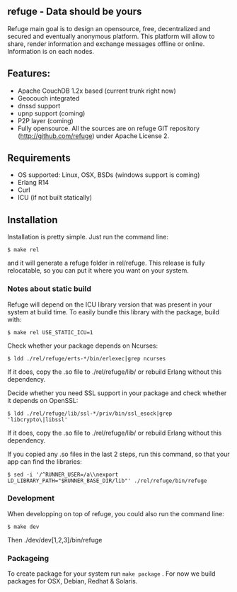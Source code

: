refuge - Data should be yours
-----------------------------

Refuge main goal is to design an opensource, free, decentralized and
secured and eventually anonymous platform. This platform will allow to
share, render information and exchange messages offline or online.
Information is on each nodes.


## Features:

- Apache CouchDB 1.2x based (current trunk right now)
- Geocouch integrated
- dnssd support
- upnp support (coming)
- P2P layer (coming)
- Fully opensource. All the sources are on refuge GIT repository
  (http://github.com/refuge) under Apache License 2.

## Requirements

- OS supported: Linux, OSX, BSDs (windows support is coming)
- Erlang R14
- Curl
- ICU (if not built statically)

## Installation

Installation is pretty simple. Just run the command line:

    $ make rel

and it will generate a refuge folder in rel/refuge. This release is
fully relocatable, so you can put it where you want on your system.



### Notes about static build 

Refuge will depend on the ICU library version that was present in
your system at build time. To easily bundle this library with the
package, build with:
    
    $ make rel USE_STATIC_ICU=1

Check whether your package depends on Ncurses:

    $ ldd ./rel/refuge/erts-*/bin/erlexec|grep ncurses
    
If it does, copy the .so file to ./rel/refuge/lib/ or rebuild Erlang
without this dependency.

Decide whether you need SSL support in your package and check whether it
depends on OpenSSL:

    $ ldd ./rel/refuge/lib/ssl-*/priv/bin/ssl_esock|grep 'libcrypto\|libssl'

If it does, copy the .so file to ./rel/refuge/lib/ or rebuild Erlang
without this dependency.

If you copied any .so files in the last 2 steps, run this command, so
that your app can find the libraries:

    $ sed -i '/^RUNNER_USER=/a\\nexport LD_LIBRARY_PATH="$RUNNER_BASE_DIR/lib"' ./rel/refuge/bin/refuge

### Development

When developping on top of refuge, you could also run the command line:

    $ make dev

Then ./dev/dev[1,2,3]/bin/refuge


### Packageing

To create package for your system run `make package` . For now we build
packages for OSX, Debian, Redhat & Solaris.
